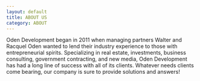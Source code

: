 ```yaml
---
layout: default
title: ABOUT US
category: ABOUT
---
```


Oden Development began in 2011 when managing partners Walter and Racquel Oden wanted to lend their industry experience to those with entrepreneurial spirits. Specializing in real estate, investments, business consulting, government contracting, and new media, Oden Development has had a long line of success with all of its clients. Whatever needs clients come bearing, our company is sure to provide solutions and answers!